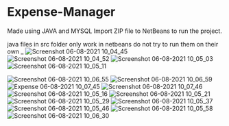 # Expense-Manager

Made using JAVA and MYSQL
Import ZIP file to NetBeans to run the project.

java files in src folder only work in netbeans do not try to run them on their own
_
![Screenshot 06-08-2021 10_04_45](https://user-images.githubusercontent.com/30958999/130458177-2e43908b-7d0d-411f-ad47-e93d4bbe0f40.png)
![Screenshot 06-08-2021 10_04_52](https://user-images.githubusercontent.com/30958999/130458189-c3179ca6-5982-48b0-8d32-9a88c22d8464.png)
![Screenshot 06-08-2021 10_05_03](https://user-images.githubusercontent.com/30958999/130458192-eddbc6f4-3f12-44f2-acf3-4d76d32841fa.png)
![Screenshot 06-08-2021 10_05_11](https://user-images.githubusercontent.com/30958999/130458197-c341caa5-c8f3-4bf2-b841-137d1204c2a8.png)

![Screenshot 06-08-2021 10_06_55](https://user-images.githubusercontent.com/30958999/130458281-806ea325-fa6e-4351-8f40-ff1653a1a597.png)
![Screenshot 06-08-2021 10_06_59](https://user-images.githubusercontent.com/30958999/130458289-641c4f83-4c98-4538-9b36-fac3d40306a0.png)
![Expense 06-08-2021 10_07_45](https://user-images.githubusercontent.com/30958999/130458291-15983e32-d952-408a-947e-888e0bd9656a.png)
![Screenshot 06-08-2021 10_07_46](https://user-images.githubusercontent.com/30958999/130458293-8601e3fb-19a8-47e7-89de-7ab3e3513363.png)
![Screenshot 06-08-2021 10_05_16](https://user-images.githubusercontent.com/30958999/130458298-efa100eb-f9fd-45fa-9021-d5e764453270.png)
![Screenshot 06-08-2021 10_05_21](https://user-images.githubusercontent.com/30958999/130458300-9f091251-a5c7-4356-89ab-abbddbf373cc.png)
![Screenshot 06-08-2021 10_05_29](https://user-images.githubusercontent.com/30958999/130458301-049cbb78-5854-4d7d-b290-e1564ed73368.png)
![Screenshot 06-08-2021 10_05_37](https://user-images.githubusercontent.com/30958999/130458302-809a1209-7ac8-488e-a1b0-077c70d52238.png)
![Screenshot 06-08-2021 10_05_46](https://user-images.githubusercontent.com/30958999/130458303-1ae05ef8-45f1-495b-8774-f32219797ae1.png)
![Screenshot 06-08-2021 10_05_58](https://user-images.githubusercontent.com/30958999/130458305-d7878c6c-e18f-4ccd-b069-5e6c43ce3d03.png)
![Screenshot 06-08-2021 10_06_30](https://user-images.githubusercontent.com/30958999/130458307-a8787069-7bc9-4eab-9b7f-5fe3b713e609.png)

